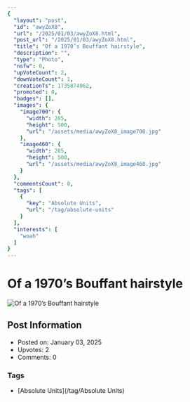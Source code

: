 ```yaml
---
{
  "layout": "post",
  "id": "awyZoX8",
  "url": "/2025/01/03/awyZoX8.html",
  "post_url": "/2025/01/03/awyZoX8.html",
  "title": "Of a 1970’s Bouffant hairstyle",
  "description": "",
  "type": "Photo",
  "nsfw": 0,
  "upVoteCount": 2,
  "downVoteCount": 1,
  "creationTs": 1735874062,
  "promoted": 0,
  "badges": [],
  "images": {
    "image700": {
      "width": 285,
      "height": 500,
      "url": "/assets/media/awyZoX8_image700.jpg"
    },
    "image460": {
      "width": 285,
      "height": 500,
      "url": "/assets/media/awyZoX8_image460.jpg"
    }
  },
  "commentsCount": 0,
  "tags": [
    {
      "key": "Absolute Units",
      "url": "/tag/absolute-units"
    }
  ],
  "interests": [
    "woah"
  ]
}
---
```


# Of a 1970’s Bouffant hairstyle

![Of a 1970’s Bouffant hairstyle](/assets/media/awyZoX8_image700.jpg)

## Post Information

- Posted on: January 03, 2025
- Upvotes: 2
- Comments: 0

### Tags

- [Absolute Units](/tag/Absolute Units)
